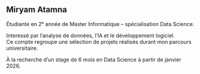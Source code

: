 ## Miryam Atamna

Étudiante en 2ᵉ année de Master Informatique – spécialisation Data Science. 

Interessé par l’analyse de données, l’IA et le développement logiciel.  
Ce compte regroupe une sélection de projets réalisés durant mon parcours universitaire.

À la recherche d’un stage de 6 mois en Data Science à partir de janvier 2026.
